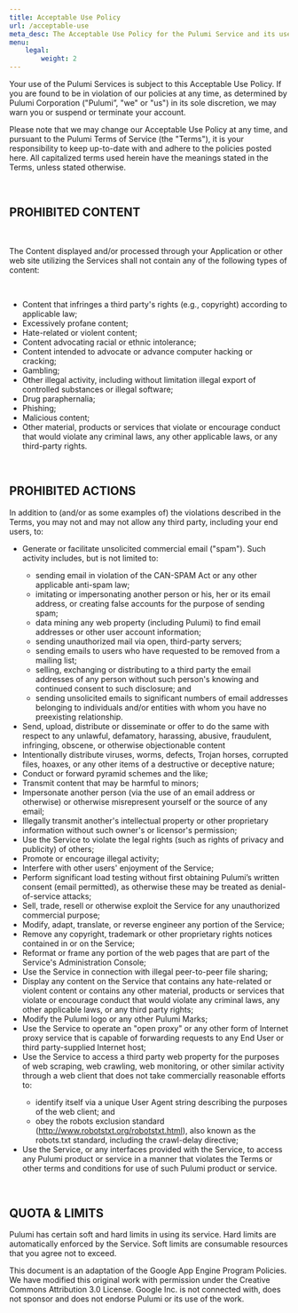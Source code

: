 ```yaml
---
title: Acceptable Use Policy
url: /acceptable-use
meta_desc: The Acceptable Use Policy for the Pulumi Service and its users.
menu:
    legal:
        weight: 2
---
```


<p>Your use of the Pulumi Services is subject to this Acceptable Use Policy. If you are found to be in violation of our policies at any time, as determined by Pulumi Corporation ("Pulumi”, "we" or "us") in its sole discretion, we may warn you or suspend or terminate your account.</p>
<p>
Please note that we may change our Acceptable Use Policy at any time, and pursuant to the Pulumi Terms of Service (the "Terms"), it is your responsibility to keep up-to-date with and adhere to the policies posted here. All capitalized terms used herein have the meanings stated in the Terms, unless stated otherwise.</p>
<br />
<h2 class="h3">PROHIBITED CONTENT</h2>
<br />
<p>The Content displayed and/or processed through your Application or other web site utilizing the Services shall not contain any of the following types of content:</p>
<br />
<ul class="list-indent">
	<li>Content that infringes a third party's rights (e.g., copyright) according to applicable law;</li>
	<li>Excessively profane content;</li>
	<li>Hate-related or violent content;</li>
	<li>Content advocating racial or ethnic intolerance;</li>
	<li>Content intended to advocate or advance computer hacking or cracking;
	<li>Gambling;</li>
	<li>Other illegal activity, including without limitation illegal export of controlled substances or illegal software;</li>
	<li>Drug paraphernalia;</li>
	<li>Phishing;</li>
	<li>Malicious content;</li>
	<li>Other material, products or services that violate or encourage conduct that would violate any criminal laws, any other applicable laws, or any third-party rights.</li>
</ul>
<br />
<h2 class="h3">PROHIBITED ACTIONS</h2>
<p>In addition to (and/or as some examples of) the violations described in the Terms, you may not and may not allow any third party, including your end users, to:</p>
<ul class="list-indent">
	<li>Generate or facilitate unsolicited commercial email ("spam"). Such activity includes, but is not limited to:</li>
		<ul class="list-indent">
			<li>sending email in violation of the CAN-SPAM Act or any other applicable anti-spam law;</li>
			<li>imitating or impersonating another person or his, her or its email address, or creating false accounts for the purpose of sending spam;</li>
			<li>data mining any web property (including Pulumi) to find email addresses or other user account information;</li>
			<li>sending unauthorized mail via open, third-party servers;
			<li>sending emails to users who have requested to be removed from a mailing list;</li>
			<li>selling, exchanging or distributing to a third party the email addresses of any person without such person's knowing and continued consent to such disclosure; and</li>
			<li>sending unsolicited emails to significant numbers of email addresses belonging to individuals and/or entities with whom you have no preexisting relationship.</li>
		</ul>
	</li>
	<li>Send, upload, distribute or disseminate or offer to do the same with respect to any unlawful, defamatory, harassing, abusive, fraudulent, infringing, obscene, or otherwise objectionable content</li>
	<li>Intentionally distribute viruses, worms, defects, Trojan horses, corrupted files, hoaxes, or any other items of a destructive or deceptive nature;</li>
	<li>Conduct or forward pyramid schemes and the like;</li>
	<li>Transmit content that may be harmful to minors;</li>
	<li>Impersonate another person (via the use of an email address or otherwise) or otherwise misrepresent yourself or the source of any email;</li>
	<li>Illegally transmit another's intellectual property or other proprietary information without such owner's or licensor's permission;</li>
	<li>Use the Service to violate the legal rights (such as rights of privacy and publicity) of others;</li>
	<li>Promote or encourage illegal activity;</li>
	<li>Interfere with other users' enjoyment of the Service;</li>
	<li>Perform significant load testing without first obtaining Pulumi’s written consent (email permitted), as otherwise these may be treated as denial-of-service attacks;</li>
	<li>Sell, trade, resell or otherwise exploit the Service for any unauthorized commercial purpose;</li>
	<li>Modify, adapt, translate, or reverse engineer any portion of the Service;</li>
	<li>Remove any copyright, trademark or other proprietary rights notices contained in or on the Service;</li>
	<li>Reformat or frame any portion of the web pages that are part of the Service's Administration Console;</li>
	<li>Use the Service in connection with illegal peer-to-peer file sharing;</li>
	<li>Display any content on the Service that contains any hate-related or violent content or contains any other material, products or services that violate or encourage conduct that would violate any criminal laws, any other applicable laws, or any third party rights;</li>
	<li>Modify the Pulumi logo or any other Pulumi Marks;</li>
	<li>Use the Service to operate an "open proxy" or any other form of Internet proxy service that is capable of forwarding requests to any End User or third party-supplied Internet host;</li>
	<li>Use the Service to access a third party web property for the purposes of web scraping, web crawling, web monitoring, or other similar activity through a web client that does not take commercially reasonable efforts to:</li>
		<ul class="list-indent">
			<li>identify itself via a unique User Agent string describing the purposes of the web client; and</li>
			<li>obey the robots exclusion standard (<a href="http://www.robotstxt.org/robotstxt.html" target="_blank">http://www.robotstxt.org/robotstxt.html</a>), also known as the robots.txt standard, including the crawl-delay directive;</li>
		</ul>
	<li>Use the Service, or any interfaces provided with the Service, to access any Pulumi product or service in a manner that violates the Terms or other terms and conditions for use of such Pulumi product or service.
</ul>
<br />
<h2 id="quota" class="h3">QUOTA & LIMITS</h2>
<p>Pulumi has certain soft and hard limits in using its service. Hard limits are automatically enforced by the Service. Soft limits are consumable resources that you agree not to exceed.</p>
<p>This document is an adaptation of the Google App Engine Program Policies. We have modified this original work with permission under the Creative Commons Attribution 3.0 License. Google Inc. is not connected with, does not sponsor and does not endorse Pulumi or its use of the work.</p>
